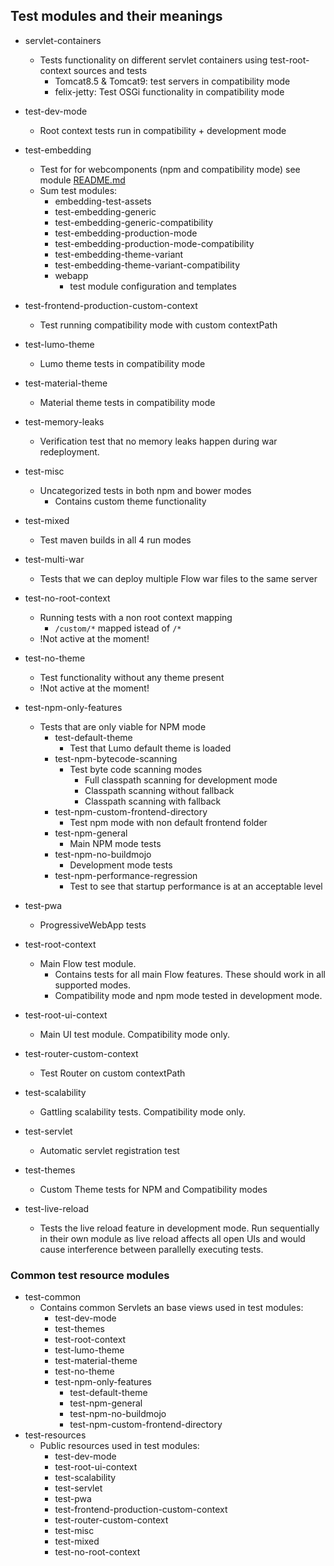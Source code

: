 ## Test modules and their meanings

* servlet-containers
  * Tests functionality on different servlet containers using test-root-context sources and tests
    * Tomcat8.5 & Tomcat9: test servers in compatibility mode
    * felix-jetty: Test OSGi functionality in compatibility mode

* test-dev-mode
  * Root context tests run in compatibility + development mode
* test-embedding
  * Test for for webcomponents (npm and compatibility mode) see module [README.md](test-embedding/README.md)
  * Sum test modules:
    * embedding-test-assets
    * test-embedding-generic
    * test-embedding-generic-compatibility
    * test-embedding-production-mode
    * test-embedding-production-mode-compatibility
    * test-embedding-theme-variant
    * test-embedding-theme-variant-compatibility
    * webapp
      * test module configuration and templates
* test-frontend-production-custom-context
  * Test running compatibility mode with custom contextPath
* test-lumo-theme
  * Lumo theme tests in compatibility mode
* test-material-theme
  * Material theme tests in compatibility mode
* test-memory-leaks
  * Verification test that no memory leaks happen during war redeployment.
* test-misc
  * Uncategorized tests in both npm and bower modes
    * Contains custom theme functionality
* test-mixed
  * Test maven builds in all 4 run modes
* test-multi-war
  * Tests that we can deploy multiple Flow war files to the same server
* test-no-root-context
  * Running tests with a non root context mapping
    * `/custom/*` mapped istead of `/*`
  * !Not active at the moment!
* test-no-theme
  * Test functionality without any theme present
  * !Not active at the moment!
* test-npm-only-features
  * Tests that are only viable for NPM mode
    * test-default-theme
      * Test that Lumo default theme is loaded
    * test-npm-bytecode-scanning
      * Test byte code scanning modes
        * Full classpath scanning for development mode
        * Classpath scanning without fallback
        * Classpath scanning with fallback
    * test-npm-custom-frontend-directory
      * Test npm mode with non default frontend folder
    * test-npm-general
      * Main NPM mode tests
    * test-npm-no-buildmojo
      * Development mode tests
    * test-npm-performance-regression
      * Test to see that startup performance is at an acceptable level
* test-pwa
  * ProgressiveWebApp tests
* test-root-context
  * Main Flow test module. 
    * Contains tests for all main Flow features. These should work in all supported modes.
    * Compatibility mode and npm mode tested in development mode.
* test-root-ui-context
  * Main UI test module. Compatibility mode only. 
* test-router-custom-context
  * Test Router on custom contextPath
* test-scalability
  * Gattling scalability tests. Compatibility mode only. 
* test-servlet
  * Automatic servlet registration test
* test-themes
  * Custom Theme tests for NPM and Compatibility modes
* test-live-reload
  * Tests the live reload feature in development mode. Run sequentially in their own
    module as live reload affects all open UIs and would cause interference between 
    parallelly executing tests.

### Common test resource modules

* test-common
  * Contains common Servlets an base views used in test modules:
    * test-dev-mode
    * test-themes
    * test-root-context
    * test-lumo-theme
    * test-material-theme
    * test-no-theme
    * test-npm-only-features
      * test-default-theme
      * test-npm-general
      * test-npm-no-buildmojo
      * test-npm-custom-frontend-directory
* test-resources 
  * Public resources used in test modules: 
    * test-dev-mode
    * test-root-ui-context
    * test-scalability
    * test-servlet
    * test-pwa
    * test-frontend-production-custom-context
    * test-router-custom-context
    * test-misc
    * test-mixed
    * test-no-root-context
